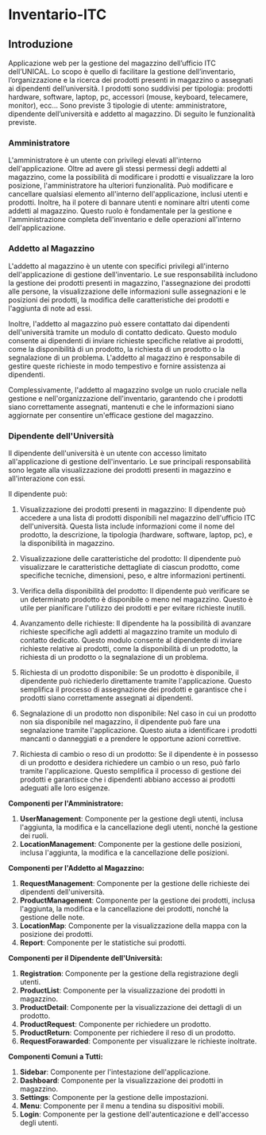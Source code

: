 # Inventario-ITC

## Introduzione

Applicazione web per la gestione del magazzino dell’ufficio ITC dell’UNICAL.
Lo scopo è quello di facilitare la gestione dell’inventario, l’organizzazione e la ricerca dei prodotti presenti in magazzino o assegnati ai dipendenti dell’università.
I prodotti sono suddivisi per tipologia: prodotti hardware, software, laptop, pc, accessori (mouse, keyboard, telecamere, monitor), ecc…
Sono previste 3 tipologie di utente: amministratore, dipendente dell’università e addetto al magazzino. Di seguito le funzionalità previste.

### Amministratore

L'amministratore è un utente con privilegi elevati all'interno dell'applicazione. Oltre ad avere gli stessi permessi degli addetti al magazzino, come la possibilità di modificare i prodotti e visualizzare la loro posizione, l'amministratore ha ulteriori funzionalità. Può modificare e cancellare qualsiasi elemento all'interno dell'applicazione, inclusi utenti e prodotti. Inoltre, ha il potere di bannare utenti e nominare altri utenti come addetti al magazzino. Questo ruolo è fondamentale per la gestione e l'amministrazione completa dell'inventario e delle operazioni all'interno dell'applicazione.

### Addetto al Magazzino

L'addetto al magazzino è un utente con specifici privilegi all'interno dell'applicazione di gestione dell'inventario. Le sue responsabilità includono la gestione dei prodotti presenti in magazzino, l'assegnazione dei prodotti alle persone, la visualizzazione delle informazioni sulle assegnazioni e le posizioni dei prodotti, la modifica delle caratteristiche dei prodotti e l'aggiunta di note ad essi.

Inoltre, l'addetto al magazzino può essere contattato dai dipendenti dell'università tramite un modulo di contatto dedicato. Questo modulo consente ai dipendenti di inviare richieste specifiche relative ai prodotti, come la disponibilità di un prodotto, la richiesta di un prodotto o la segnalazione di un problema. L'addetto al magazzino è responsabile di gestire queste richieste in modo tempestivo e fornire assistenza ai dipendenti.

Complessivamente, l'addetto al magazzino svolge un ruolo cruciale nella gestione e nell'organizzazione dell'inventario, garantendo che i prodotti siano correttamente assegnati, mantenuti e che le informazioni siano aggiornate per consentire un'efficace gestione del magazzino.

### Dipendente dell'Università

Il dipendente dell'università è un utente con accesso limitato all'applicazione di gestione dell'inventario. Le sue principali responsabilità sono legate alla visualizzazione dei prodotti presenti in magazzino e all'interazione con essi.

Il dipendente può:

1. Visualizzazione dei prodotti presenti in magazzino: Il dipendente può accedere a una lista di prodotti disponibili nel magazzino dell'ufficio ITC dell'università. Questa lista include informazioni come il nome del prodotto, la descrizione, la tipologia (hardware, software, laptop, pc), e la disponibilità in magazzino.

2. Visualizzazione delle caratteristiche del prodotto: Il dipendente può visualizzare le caratteristiche dettagliate di ciascun prodotto, come specifiche tecniche, dimensioni, peso, e altre informazioni pertinenti.

3. Verifica della disponibilità del prodotto: Il dipendente può verificare se un determinato prodotto è disponibile o meno nel magazzino. Questo è utile per pianificare l'utilizzo dei prodotti e per evitare richieste inutili.

4. Avanzamento delle richieste: Il dipendente ha la possibilità di avanzare richieste specifiche agli addetti al magazzino tramite un modulo di contatto dedicato. Questo modulo consente al dipendente di inviare richieste relative ai prodotti, come la disponibilità di un prodotto, la richiesta di un prodotto o la segnalazione di un problema.

5. Richiesta di un prodotto disponibile: Se un prodotto è disponibile, il dipendente può richiederlo direttamente tramite l'applicazione. Questo semplifica il processo di assegnazione dei prodotti e garantisce che i prodotti siano correttamente assegnati ai dipendenti.

6. Segnalazione di un prodotto non disponibile: Nel caso in cui un prodotto non sia disponibile nel magazzino, il dipendente può fare una segnalazione tramite l'applicazione. Questo aiuta a identificare i prodotti mancanti o danneggiati e a prendere le opportune azioni correttive.

7. Richiesta di cambio o reso di un prodotto: Se il dipendente è in possesso di un prodotto e desidera richiedere un cambio o un reso, può farlo tramite l'applicazione. Questo semplifica il processo di gestione dei prodotti e garantisce che i dipendenti abbiano accesso ai prodotti adeguati alle loro esigenze.

**Componenti per l'Amministratore:**

1. **UserManagement**: Componente per la gestione degli utenti, inclusa l'aggiunta, la modifica e la cancellazione degli utenti, nonché la gestione dei ruoli.
2. **LocationManagement**: Componente per la gestione delle posizioni, inclusa l'aggiunta, la modifica e la cancellazione delle posizioni.

**Componenti per l'Addetto al Magazzino:**

1. **RequestManagement**: Componente per la gestione delle richieste dei dipendenti dell'università.
2. **ProductManagement**: Componente per la gestione dei prodotti, inclusa l'aggiunta, la modifica e la cancellazione dei prodotti, nonché la gestione delle note.
3. **LocationMap**: Componente per la visualizzazione della mappa con la posizione dei prodotti.
4. **Report**: Componente per le statistiche sui prodotti.

**Componenti per il Dipendente dell'Università:**

1. **Registration**: Componente per la gestione della registrazione degli utenti.
2. **ProductList**: Componente per la visualizzazione dei prodotti in magazzino.
3. **ProductDetail**: Componente per la visualizzazione dei dettagli di un prodotto.
4. **ProductRequest**: Componente per richiedere un prodotto.
5. **ProductReturn**: Componente per richiedere il reso di un prodotto.
6. **RequestForawarded**: Componente per visualizzare le richieste inoltrate.

**Componenti Comuni a Tutti:**

1. **Sidebar**: Componente per l'intestazione dell'applicazione.
2. **Dashboard**: Componente per la visualizzazione dei prodotti in magazzino.
3. **Settings**: Componente per la gestione delle impostazioni.
4. **Menu**: Componente per il menu a tendina su dispositivi mobili.
5. **Login**: Componente per la gestione dell'autenticazione e dell'accesso degli utenti.

